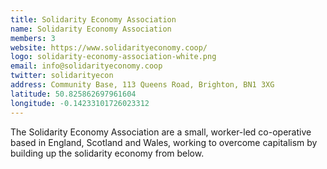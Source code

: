 ```yaml
---
title: Solidarity Economy Association
name: Solidarity Economy Association
members: 3
website: https://www.solidarityeconomy.coop/
logo: solidarity-economy-association-white.png
email: info@solidarityeconomy.coop
twitter: solidarityecon
address: Community Base, 113 Queens Road, Brighton, BN1 3XG
latitude: 50.825862697961604
longitude: -0.14233101726023312
---
```


The Solidarity Economy Association are a small, worker-led co-operative based in England, Scotland and Wales, working to overcome capitalism by building up the solidarity economy from below.
